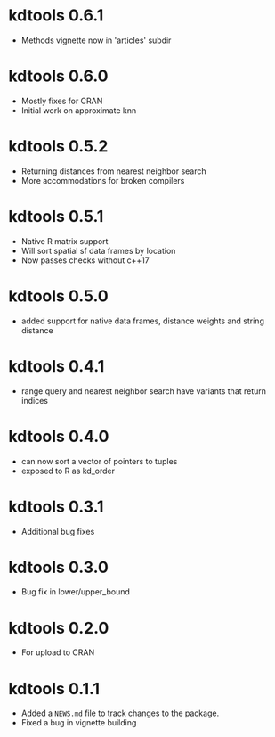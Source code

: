 # kdtools 0.6.1

* Methods vignette now in 'articles' subdir

# kdtools 0.6.0

* Mostly fixes for CRAN
* Initial work on approximate knn

# kdtools 0.5.2

* Returning distances from nearest neighbor search
* More accommodations for broken compilers

# kdtools 0.5.1

* Native R matrix support
* Will sort spatial sf data frames by location
* Now passes checks without c++17

# kdtools 0.5.0

* added support for native data frames, distance weights and string distance

# kdtools 0.4.1

* range query and nearest neighbor search have variants that return indices

# kdtools 0.4.0

* can now sort a vector of pointers to tuples
* exposed to R as kd_order

# kdtools 0.3.1

* Additional bug fixes

# kdtools 0.3.0

* Bug fix in lower/upper_bound

# kdtools 0.2.0

* For upload to CRAN

# kdtools 0.1.1

* Added a `NEWS.md` file to track changes to the package.
* Fixed a bug in vignette building
